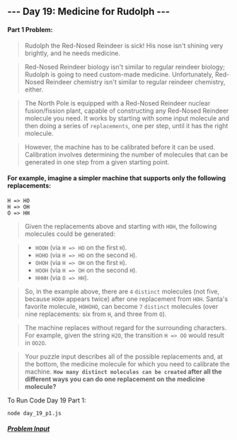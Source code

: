 ## --- Day 19: Medicine for Rudolph ---

#### Part 1 Problem:

> Rudolph the Red-Nosed Reindeer is sick! His nose isn't shining very brightly, and he needs medicine.

> Red-Nosed Reindeer biology isn't similar to regular reindeer biology; Rudolph is going to need custom-made medicine. Unfortunately, Red-Nosed Reindeer chemistry isn't similar to regular reindeer chemistry, either.

> The North Pole is equipped with a Red-Nosed Reindeer nuclear fusion/fission plant, capable of constructing any Red-Nosed Reindeer molecule you need. It works by starting with some input molecule and then doing a series of `replacements`, one per step, until it has the right molecule.

> However, the machine has to be calibrated before it can be used. Calibration involves determining the number of molecules that can be generated in one step from a given starting point.

#### For example, imagine a simpler machine that supports only the following replacements:
```
H => HO
H => OH
O => HH
```

> Given the replacements above and starting with `HOH`, the following molecules could be generated:

> - `HOOH` (via `H => HO` on the first `H`).
> - `HOHO` (via `H => HO` on the second `H`).
> - `OHOH` (via `H => OH` on the first `H`).
> - `HOOH` (via `H => OH` on the second `H`).
> - `HHHH` (via `O => HH`).

> So, in the example above, there are `4` `distinct` molecules (not five, because `HOOH` appears twice) after one replacement from `HOH`. Santa's favorite molecule, `HOHOHO`, can become `7` `distinct` molecules (over nine replacements: six from `H`, and three from `O`).

> The machine replaces without regard for the surrounding characters. For example, given the string `H2O`, the transition `H => OO` would result in `OO2O`.

> Your puzzle input describes all of the possible replacements and, at the bottom, the medicine molecule for which you need to calibrate the machine.
**`How many distinct molecules can be created` after all the different ways you can do one replacement on the medicine molecule?**

To Run Code Day 19 Part 1:
```
node day_19_p1.js
```


##### [Problem Input](./sample_input.txt)
